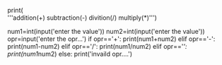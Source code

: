 
print(  
'''addition(+)
subtraction(-)
divition(/)
multiply(*)''')

num1=int(input('enter the value'))
num2=int(input('enter the value'))
opr=input('enter the opr...')
if opr=='+':
   print(num1+num2)
elif opr=='-':
    print(num1-num2)
elif opr=='/':
     print(num1/num2)
elif opr=='*':
     print(num1*num2)
else:
	print('invaild opr....')
